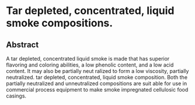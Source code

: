 # Tar depleted, concentrated, liquid smoke compositions.

## Abstract
A tar depleted, concentrated liquid smoke is made that has superior flavoring and coloring abilities, a low phenolic content, and a low acid content. It may also be partially neut ralized to form a low viscosity, partially neutralized. tar depleted, concentrated, liquid smoke composition. Both the partially neutralized and unneutralized compositions are suit able for use in commercial process equipment to make smoke impregnated cellulosic food casings.